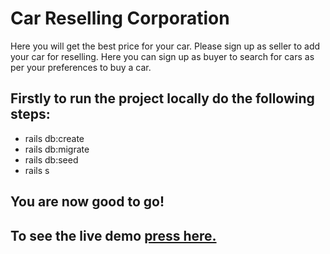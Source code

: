 # Car Reselling Corporation
Here you will get the best price for your car. Please sign up as seller to add your car for reselling. Here you can sign up as buyer to search for cars as per your preferences to buy a car.


## Firstly to run the project locally do the following steps: 

* rails db:create
* rails db:migrate
* rails db:seed
* rails s

##  You are now good to go!

## To see the live demo [press here.](https://sheltered-earth-25060.herokuapp.com/)